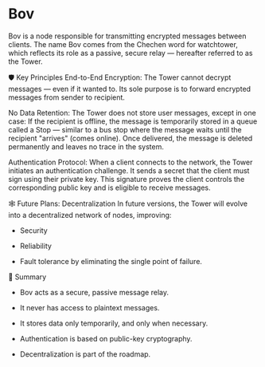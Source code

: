 # Bov

Bov is a node responsible for transmitting encrypted messages between clients. The name Bov comes from the Chechen word for watchtower, which reflects its role as a passive, secure relay — hereafter referred to as the Tower.

🛡️ Key Principles
End-to-End Encryption:
The Tower cannot decrypt messages — even if it wanted to. Its sole purpose is to forward encrypted messages from sender to recipient.

No Data Retention:
The Tower does not store user messages, except in one case:
If the recipient is offline, the message is temporarily stored in a queue called a Stop — similar to a bus stop where the message waits until the recipient "arrives" (comes online). Once delivered, the message is deleted permanently and leaves no trace in the system.

Authentication Protocol:
When a client connects to the network, the Tower initiates an authentication challenge. It sends a secret that the client must sign using their private key.
This signature proves the client controls the corresponding public key and is eligible to receive messages.

🕸️ Future Plans: Decentralization
In future versions, the Tower will evolve into a decentralized network of nodes, improving:

* Security

* Reliability

* Fault tolerance
by eliminating the single point of failure.

🔐 Summary
* Bov acts as a secure, passive message relay.

* It never has access to plaintext messages.

* It stores data only temporarily, and only when necessary.

* Authentication is based on public-key cryptography.

* Decentralization is part of the roadmap.